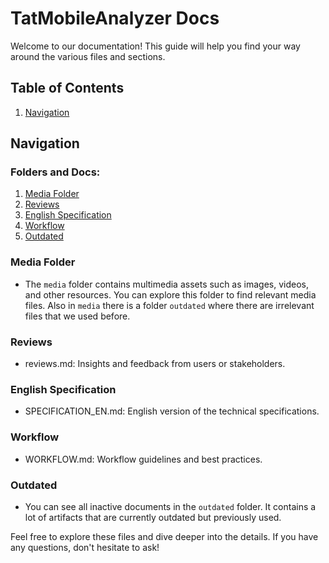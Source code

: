 # TatMobileAnalyzer Docs

Welcome to our documentation! This guide will help you find your way around the various files and sections.

## Table of Contents

1. [Navigation](#navigation)

## Navigation <a name="navigation"></a>

### Folders and Docs:

1. [Media Folder](#media)
2. [Reviews](#reviews)
3. [English Specification](#specs-en)
4. [Workflow](#workflow)
5. [Outdated](#outdated)

### Media Folder <a name="media"></a>

 - The `media` folder contains multimedia assets such as images, videos, and other resources. You can explore this folder to find relevant media files. Also in `media` there is a folder `outdated` where there are irrelevant files that we used before.

### Reviews <a name="reviews"></a>

- reviews.md: Insights and feedback from users or stakeholders.

### English Specification <a name="specs-en"></a>

- SPECIFICATION_EN.md: English version of the technical specifications.

### Workflow <a name="workflow"></a>

- WORKFLOW.md: Workflow guidelines and best practices.

### Outdated <a name="outdated"></a>

 - You can see all inactive documents in the `outdated` folder. It contains a lot of artifacts that are currently outdated but previously used.

Feel free to explore these files and dive deeper into the details. If you have any questions, don't hesitate to ask!
